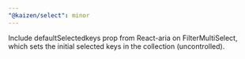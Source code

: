 ```yaml
---
"@kaizen/select": minor
---
```


Include defaultSelectedkeys prop from React-aria on FilterMultiSelect, which sets the initial selected keys in the collection (uncontrolled).
